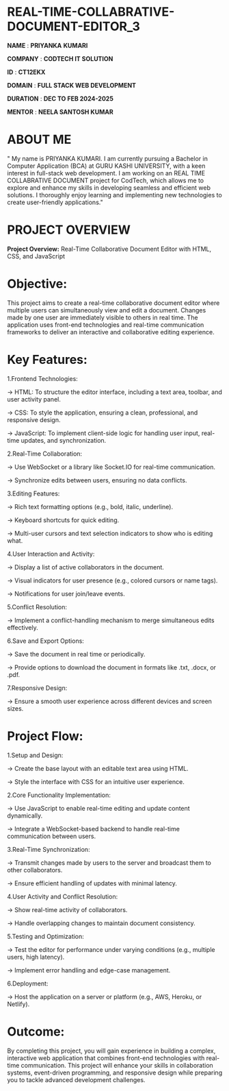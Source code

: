 # REAL-TIME-COLLABRATIVE-DOCUMENT-EDITOR_3
**NAME** : **PRIYANKA** **KUMARI**


**COMPANY** : **CODTECH IT SOLUTION**

**ID** : **CT12EKX**

**DOMAIN** : **FULL STACK WEB DEVELOPMENT**

**DURATION** : **DEC TO FEB 2024-2025**

**MENTOR** : **NEELA SANTOSH KUMAR**

# ABOUT ME
" My name is PRIYANKA KUMARI. I am currently pursuing a Bachelor in Computer Application (BCA) at GURU KASHI UNIVERSITY, with a keen interest in full-stack web development. I am working on an REAL TIME COLLABRATIVE DOCUMENT project for CodTech, which allows me to explore and enhance my skills in developing seamless and efficient web solutions. I thoroughly enjoy learning and implementing new technologies to create user-friendly applications."

# PROJECT OVERVIEW

**Project Overview:** Real-Time Collaborative Document Editor with HTML, CSS, and JavaScript

# Objective:

This project aims to create a real-time collaborative document editor where multiple users can simultaneously view and edit a document. Changes made by one user are immediately visible to others in real time. The application uses front-end technologies and real-time communication frameworks to deliver an interactive and collaborative editing experience.

# Key Features:

1.Frontend Technologies:

-> HTML: To structure the editor interface, including a text area, toolbar, and user activity panel.

-> CSS: To style the application, ensuring a clean, professional, and responsive design.

-> JavaScript: To implement client-side logic for handling user input, real-time updates, and synchronization.

2.Real-Time Collaboration:

-> Use WebSocket or a library like Socket.IO for real-time communication.

-> Synchronize edits between users, ensuring no data conflicts.

3.Editing Features:

-> Rich text formatting options (e.g., bold, italic, underline).

-> Keyboard shortcuts for quick editing.

-> Multi-user cursors and text selection indicators to show who is editing what.

4.User Interaction and Activity:

-> Display a list of active collaborators in the document.

-> Visual indicators for user presence (e.g., colored cursors or name tags).

-> Notifications for user join/leave events.

5.Conflict Resolution:

-> Implement a conflict-handling mechanism to merge simultaneous edits effectively.

6.Save and Export Options:

-> Save the document in real time or periodically.

-> Provide options to download the document in formats like .txt, .docx, or .pdf.

7.Responsive Design:

-> Ensure a smooth user experience across different devices and screen sizes.

# Project Flow:

1.Setup and Design:

-> Create the base layout with an editable text area using HTML.

-> Style the interface with CSS for an intuitive user experience.

2.Core Functionality Implementation:

-> Use JavaScript to enable real-time editing and update content dynamically.

-> Integrate a WebSocket-based backend to handle real-time communication between users.

3.Real-Time Synchronization:

-> Transmit changes made by users to the server and broadcast them to other collaborators.

-> Ensure efficient handling of updates with minimal latency.

4.User Activity and Conflict Resolution:

-> Show real-time activity of collaborators.

-> Handle overlapping changes to maintain document consistency.

5.Testing and Optimization:

-> Test the editor for performance under varying conditions (e.g., multiple users, high latency).

-> Implement error handling and edge-case management.

6.Deployment:

-> Host the application on a server or platform (e.g., AWS, Heroku, or Netlify).

# Outcome:

By completing this project, you will gain experience in building a complex, interactive web application that combines front-end technologies with real-time communication. This project will enhance your skills in collaboration systems, event-driven programming, and responsive design while preparing you to tackle advanced development challenges.
